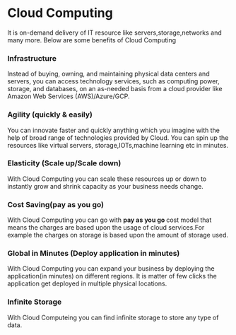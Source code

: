 # Cloud Computing
It is on-demand delivery of IT resource like servers,storage,networks and many more. Below are some benefits of Cloud Computing

### Infrastructure 
 Instead of buying, owning, and maintaining physical data centers and servers, you can access technology services, such as computing power, storage, and databases, on an as-needed basis from a cloud provider like Amazon Web Services (AWS)/Azure/GCP.
### Agility (quickly & easily)
 You can innovate faster and quickly anything which you imagine with the help of broad range of technologies provided by Cloud. You can spin up the resources like virtual servers, storage,IOTs,machine learning etc in minutes.
### Elasticity (Scale up/Scale down)
 With Cloud Computing you can scale these resources up or down to instantly grow and shrink capacity as your business needs change.
### Cost Saving(pay as you go)
 With Cloud Computing you can go with <b>pay as you go </b> cost model that means the charges are based upon the usage of cloud services.For example the charges on storage is based upon the amount of storage used.
### Global in Minutes (Deploy application in minutes)
 With Cloud Computing you can expand your business by deploying the application(in minutes) on different regions. It is matter of few clicks the application get deployed in multiple physical locations. 
### Infinite Storage 
 With Cloud Computeing you can find infinite storage to store any type of data.
 

